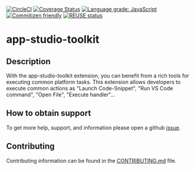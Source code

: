 [![CircleCI](https://circleci.com/gh/SAP/app-studio-toolkit.svg?style=svg)](https://circleci.com/gh/SAP/app-studio-toolkit)
[![Coverage Status](https://coveralls.io/repos/github/SAP/app-studio-toolkit/badge.svg?branch=main)](https://coveralls.io/github/SAP/app-studio-toolkit?branch=main)
[![Language grade: JavaScript](https://img.shields.io/lgtm/grade/javascript/g/SAP/app-studio-toolkit.svg?logo=lgtm&logoWidth=18)](https://lgtm.com/projects/g/SAP/app-studio-toolkit/context:javascript)
[![Commitizen friendly](https://img.shields.io/badge/commitizen-friendly-brightgreen.svg)](http://commitizen.github.io/cz-cli/)
[![REUSE status](https://api.reuse.software/badge/github.com/SAP/app-studio-toolkit)](https://api.reuse.software/info/github.com/SAP/app-studio-toolkit)

# app-studio-toolkit

## Description

With the app-studio-toolkit extension, you can benefit from a rich tools for executing common platform tasks. This extension allows developers to execute common actions as "Launch Code-Snippet", "Run VS Code command", "Open File", "Execute handler"...

## How to obtain support

To get more help, support, and information please open a github [issue](https://github.com/SAP/app-studio-toolkit/issues).

## Contributing

Contributing information can be found in the [CONTRIBUTING.md](CONTRIBUTING.md) file.
